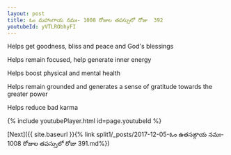 ```yaml
---
layout: post
title: ఓం మహాంగాయ నమః- 1008 రోజుల తపస్సులో రోజు  392
youtubeId: yVTLRObhyFI
---
```

 
 
Helps get goodness, bliss and peace and God's blessings
 
Helps remain focused, help generate inner energy 
 
Helps boost physical and mental health 
 
Helps remain grounded and generates a sense of gratitude towards the greater power 
 
Helps reduce bad karma
 
 
 
 


{% include youtubePlayer.html id=page.youtubeId %}
 
[Next]({{ site.baseurl }}{% link  split1/_posts/2017-12-05-ఓం ఉతసఙ్గాయ నమః- 1008 రోజుల తపస్సులో రోజు  391.md%})
 
